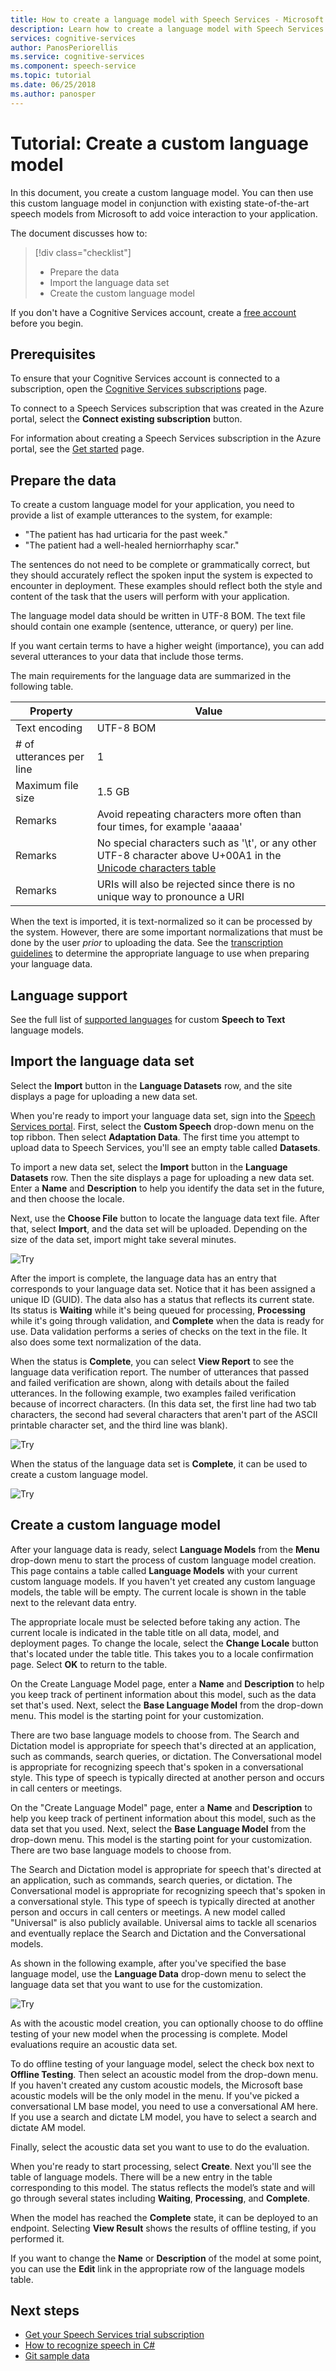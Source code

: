 ```yaml
---
title: How to create a language model with Speech Services - Microsoft Cognitive Services
description: Learn how to create a language model with Speech Services in Microsoft Cognitive Services.
services: cognitive-services
author: PanosPeriorellis
ms.service: cognitive-services
ms.component: speech-service
ms.topic: tutorial
ms.date: 06/25/2018
ms.author: panosper
---
```


# Tutorial: Create a custom language model

In this document, you create a custom language model. You can then use this custom language model in conjunction with existing state-of-the-art speech models from Microsoft to add voice interaction to your application.

The document discusses how to:
> [!div class="checklist"]
> * Prepare the data
> * Import the language data set
> * Create the custom language model

If you don't have a Cognitive Services account, create a [free account](https://azure.microsoft.com/try/cognitive-services/) before you begin.

## Prerequisites

To ensure that your Cognitive Services account is connected to a subscription, open the [Cognitive Services subscriptions](https://customspeech.ai/Subscriptions) page.

To connect to a Speech Services subscription that was created in the Azure portal, select the **Connect existing subscription** button.

For information about creating a Speech Services subscription in the Azure portal, see the [Get started](get-started.md) page.

## Prepare the data

To create a custom language model for your application, you need to provide a list of example utterances to the system, for example:

*   "The patient has had urticaria for the past week."
*   "The patient had a well-healed herniorrhaphy scar."

The sentences do not need to be complete or grammatically correct, but they should accurately reflect the spoken input the system is expected to encounter in deployment. These examples should reflect both the style and content of the task that the users will perform with your application.

The language model data should be written in UTF-8 BOM. The text file should contain one example (sentence, utterance, or query) per line.

If you want certain terms to have a higher weight (importance), you can add several utterances to your data that include those terms. 

The main requirements for the language data are summarized in the following table.

| Property | Value |
|----------|-------|
| Text encoding | UTF-8 BOM|
| # of utterances per line | 1 |
| Maximum file size | 1.5 GB |
| Remarks | Avoid repeating characters more often than four times, for example 'aaaaa'|
| Remarks | No special characters such as '\t', or any other UTF-8 character above U+00A1 in the [Unicode characters table](http://www.utf8-chartable.de/)|
| Remarks | URIs will also be rejected since there is no unique way to pronounce a URI|

When the text is imported, it is text-normalized so it can be processed by the system. However, there are some important normalizations that must be done by the user _prior_ to uploading the data. See the [transcription guidelines](prepare-transcription.md) to determine the appropriate language to use when preparing your language data.

## Language support

See the full list of [supported languages](supported-languages.md) for custom **Speech to Text** language models.



## Import the language data set

Select the **Import** button in the **Language Datasets** row, and the site displays a page for uploading a new data set.

When you're ready to import your language data set, sign into the [Speech Services portal](https://customspeech.ai). First, select the **Custom Speech** drop-down menu on the top ribbon. Then select **Adaptation Data**. The first time you attempt to upload data to Speech Services, you'll see an empty table called **Datasets**.

To import a new data set, select the **Import** button in the **Language Datasets** row. Then the site displays a page for uploading a new data set. Enter a **Name** and **Description** to help you identify the data set in the future, and then choose the locale. 

Next, use the **Choose File** button to locate the language data text file. After that, select **Import**, and the data set will be uploaded. Depending on the size of the data set, import might take several minutes.

![Try](media/stt/speech-language-datasets-import.png)

After the import is complete, the language data has an entry that corresponds to your language data set. Notice that it has been assigned a unique ID (GUID). The data also has a status that reflects its current state. Its status is **Waiting** while it's being queued for processing, **Processing** while it's going through validation, and **Complete** when the data is ready for use. Data validation performs a series of checks on the text in the file. It also does some text normalization of the data.

When the status is **Complete**, you can select **View Report** to see the language data verification report. The number of utterances that passed and failed verification are shown, along with details about the failed utterances. In the following example, two examples failed verification because of incorrect characters. (In this data set, the first line had two tab characters, the second had several characters that aren't part of  the ASCII printable character set, and the third line was blank).

![Try](media/stt/speech-language-datasets-report.png)

When the status of the language data set is **Complete**, it can be used to create a custom language model.

![Try](media/stt/speech-language-datasets.png)

## Create a custom language model

After your language data is ready, select **Language Models** from the **Menu** drop-down menu to start the process of custom language model creation. This page contains a table called **Language Models** with your current custom language models. If you haven't yet created any custom language models, the table will be empty. The current locale is shown in the table next to the relevant data entry.

The appropriate locale must be selected before taking any action. The current locale is indicated in the table title on all data, model, and deployment pages. To change the locale, select the **Change Locale** button that's located under the table title.  This takes you to a locale confirmation page. Select **OK** to return to the table.

On the Create Language Model page, enter a **Name** and **Description** to help you keep track of pertinent information about this model, such as the data set that's used. Next, select the **Base Language Model** from the drop-down menu. This model is the starting point for your customization. 

There are two base language models to choose from. The Search and Dictation model is appropriate for speech that's directed at an application, such as commands, search queries, or dictation. The Conversational model is appropriate for recognizing speech that's spoken in a conversational style. This type of speech is typically directed at another person and occurs in call centers or meetings. 

On the "Create Language Model" page, enter a **Name** and **Description** to help you keep track of pertinent information about this model, such as the data set that you used. Next, select the **Base Language Model** from the drop-down menu. This model is the starting point for your customization. There are two base language models to choose from. 

The Search and Dictation model is appropriate for speech that's directed at an application, such as commands, search queries, or dictation. The Conversational model is appropriate for recognizing speech that's spoken in a conversational style. This type of speech is typically directed at another person and occurs in call centers or meetings. A new model called "Universal" is also publicly available. Universal aims to tackle all scenarios and eventually replace the Search and Dictation and the Conversational models.

As shown in the following example, after you've specified the base language model, use the **Language Data** drop-down menu to select the language data set that you want to use for the customization.

![Try](media/stt/speech-language-models-create2.png)

As with the acoustic model creation, you can optionally choose to do offline testing of your new model when the processing is complete. Model evaluations require an acoustic data set.

To do offline testing of your language model, select the check box next to **Offline Testing**. Then select an acoustic model from the drop-down menu. If you haven't created any custom acoustic models, the Microsoft base acoustic models will be the only model in the menu. If you've picked a conversational LM base model, you need to use a conversational AM here. If you use a search and dictate LM model, you have to select a search and dictate AM model.

Finally, select the acoustic data set you want to use to do the evaluation.

When you're ready to start processing, select **Create**. Next you'll see the table of language models. There will be a new entry in the table corresponding to this model. The status reflects the model’s state and will go through several states including **Waiting**, **Processing**, and **Complete**.

When the model has reached the **Complete** state, it can be deployed to an endpoint. Selecting **View Result** shows the results of offline testing, if you performed it.

If you want to change the **Name** or **Description** of the model at some point, you can use the **Edit** link in the appropriate row of the language models table.

## Next steps

- [Get your Speech Services trial subscription](https://azure.microsoft.com/try/cognitive-services/)
- [How to recognize speech in C#](quickstart-csharp-dotnet-windows.md)
- [Git sample data](https://github.com/Microsoft/Cognitive-Custom-Speech-Service)

